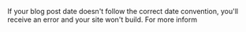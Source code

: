 If your blog post date doesn't follow the correct date convention, you'll receive an error and your site won't build. For more inform

